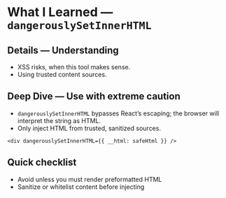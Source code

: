 # What I Learned — `dangerouslySetInnerHTML`


## Details — Understanding
- XSS risks, when this tool makes sense.
- Using trusted content sources.

## Deep Dive — Use with extreme caution
- `dangerouslySetInnerHTML` bypasses React’s escaping; the browser will interpret the string as HTML.
- Only inject HTML from trusted, sanitized sources.

```tsx
<div dangerouslySetInnerHTML={{ __html: safeHtml }} />
```

## Quick checklist
- Avoid unless you must render preformatted HTML
- Sanitize or whitelist content before injecting